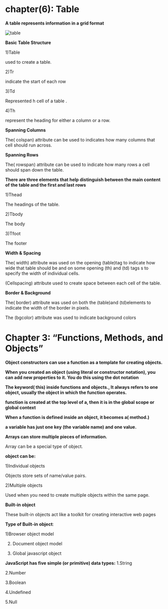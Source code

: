 # chapter(6): Table
**A table represents information in a grid format**

![table](https://i.ytimg.com/vi/KnKMGCSPj3Y/maxresdefault.jpg)

**Basic Table Structure**

1)Table

used to create a table.

2)Tr

indicate the start of each row

3)Td

Represented h cell of a table .

4)Th

represent the heading for either a column or a row.

**Spanning Columns**

The( colspan) attribute can be used to indicates how many columns that cell should run across.

**Spanning Rows**

The( rowspan) attribute can be used to indicate how many rows a cell should span down the table.

**There are three elements that help distinguish between the main content of the table and the first and last rows**

1)Thead

The headings of the table.

2)Tbody

The body

3)Tfoot

The footer

**Width & Spacing**

The( width) attribute was used on the opening (table)tag to indicate how wide that table should be and on some opening (th) and (td) tags s to specify the width of individual cells.

(Cellspacing) attribute used to create space between each cell of the table.


**Border & Background**

The( border) attribute was used on both the (table)and (td)elements to indicate the width of the border in pixels. 

The (bgcolor) attribute was used to indicate background colors


# Chapter 3: “Functions, Methods, and Objects” 

**Object constructors can use a function as a template for creating objects.**

**When you created an object (using literal or constructor notation), you can add new properties to it. You do this using the dot notation**

**The keyword( this) inside functions and objects., It always refers to one object, usually the object in which the function operates.**

**function is created at the top level of a, then it is in the global scope or global context**

**When a function is defined inside an object, it becomes a( method.)**

**a variable has just one key (the variable name) and one value.**

**Arrays can store multiple pieces of information.**

   Array can be a special type of object.

**object can be:**

1)Individual objects

Objects store sets of name/value pairs.

2)Multiple objects

Used when you need to create multiple objects within the same page.

**Built-in object**

These built-in objects act like a toolkit for creating interactive web pages

**Type of Built-in object**:

1)Browser object model

2) Document object model

3) Global javascript object

**JavaScript has five simple (or primitive) data types:**
1.String

2.Number

 3.Boolean

 4.Undefined 

5.Null
